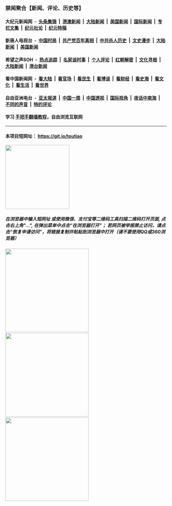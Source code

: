 ### 禁闻聚合【新闻、评论、历史等】

#### 大纪元新闻网 &nbsp;-&nbsp; [头条集锦](indexes/E头条集锦.md?t=02081422) &nbsp;|&nbsp; [港澳新闻](indexes/E港澳新闻.md?t=02081422)  &nbsp;|&nbsp; [大陆新闻](indexes/E大陆新闻.md?t=02081422) &nbsp;|&nbsp; [美国新闻](indexes/E美国新闻.md?t=02081422) &nbsp;|&nbsp; [国际新闻](indexes/E国际新闻.md?t=02081422) &nbsp;|&nbsp; [专栏文集](indexes/E专栏文集.md?t=02081422) &nbsp;|&nbsp; [纪元社论](indexes/E纪元社论.md?t=02081422) &nbsp;|&nbsp; [纪元特稿](indexes/E纪元特稿.md?t=02081422) 

#### 新唐人电视台 &nbsp;-&nbsp; [中国时局](indexes/N中国时局.md?t=02081422) &nbsp;|&nbsp; [共产党百年真相](indexes/N共产党百年真相.md?t=02081422) &nbsp;|&nbsp; [中共杀人历史](indexes/N中共杀人历史.md?t=02081422) &nbsp;|&nbsp; [文史漫步](indexes/N文史漫步.md?t=02081422) &nbsp;|&nbsp; [大陆新闻](indexes/N大陆新闻.md?t=02081422) &nbsp;|&nbsp; [美国新闻](indexes/N美国新闻.md?t=02081422)

#### 希望之声SOH &nbsp;-&nbsp; [热点追踪](indexes/H热点追踪.md?t=02081422) &nbsp;|&nbsp; [名家谈时事](indexes/H名家谈时事.md?t=02081422) &nbsp;|&nbsp; [个人评论](indexes/H个人评论.md?t=02081422)  &nbsp;|&nbsp; [红朝解密](indexes/H红朝解密.md?t=02081422) &nbsp;|&nbsp; [文化寻根](indexes/H文化寻根.md?t=02081422) &nbsp;|&nbsp; [大陆新闻](indexes/H大陆新闻.md?t=02081422) &nbsp;|&nbsp; [港台新闻](indexes/H港台新闻.md?t=02081422)

#### 看中国新闻网 &nbsp;-&nbsp; [看大陆](indexes/S看大陆.md?t=02081422) &nbsp;|&nbsp; [看官场](indexes/S看官场.md?t=02081422) &nbsp;|&nbsp; [看民生](indexes/S看民生.md?t=02081422)  &nbsp;|&nbsp; [看博谈](indexes/S看博谈.md?t=02081422) &nbsp;|&nbsp; [看财经](indexes/S看财经.md?t=02081422) &nbsp;|&nbsp; [看史海](indexes/S看史海.md?t=02081422) &nbsp;|&nbsp; [看文化](indexes/S看文化.md?t=02081422) &nbsp;|&nbsp; [看生活](indexes/S看生活.md?t=02081422) &nbsp;|&nbsp; [看世界](indexes/S看世界.md?t=02081422)

#### 自由亚洲电台 &nbsp;-&nbsp; [亚太报道](indexes/R亚太报道.md?t=02081422) &nbsp;|&nbsp; [中国一周](indexes/R中国一周.md?t=02081422) &nbsp;|&nbsp; [中国透视](indexes/R中国透视.md?t=02081422)  &nbsp;|&nbsp; [国际视角](indexes/R国际视角.md?t=02081422) &nbsp;|&nbsp; [夜话中南海](indexes/R夜话中南海.md?t=02081422) &nbsp;|&nbsp; [不同的声音](indexes/R不同的声音.md?t=02081422) &nbsp;|&nbsp; [特约评论](indexes/R特约评论.md?t=02081422)

#### 学习 [手把手翻墙教程](https://github.com/gfw-breaker/guides/wiki)，自由浏览互联网

----

#### 本项目短网址： https://git.io/toutiao
<img src="https://raw.githubusercontent.com/gfw-breaker/banned-news/master/scripts/img/qr.png" width="200px"/>  

##### 在浏览器中输入短网址 或使用微信、支付宝等二维码工具扫描二维码打开页面, 点击右上角"...", 在弹出菜单中点击“在浏览器打开”； 若网页被举报禁止访问，请点击“恢复申请访问”，将链接复制并粘贴到浏览器中打开（请不要使用QQ或360浏览器）

<img src="https://raw.githubusercontent.com/gfw-breaker/banned-news/master/scripts/img/1.png" width="260px"/> &nbsp; <img src="https://raw.githubusercontent.com/gfw-breaker/banned-news/master/scripts/img/2.png" width="260px"/> &nbsp; <img src="https://raw.githubusercontent.com/gfw-breaker/banned-news/master/scripts/img/3.png" width="260px"/>
